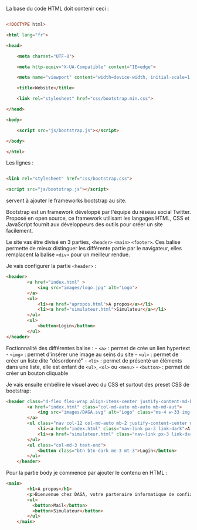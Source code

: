 La base du code HTML doit contenir ceci :

``` html

<!DOCTYPE html>

<html lang="fr">

<head>

    <meta charset="UTF-8">

    <meta http-equiv="X-UA-Compatible" content="IE=edge">

    <meta name="viewport" content="width=device-width, initial-scale=1.0">

    <title>Website</title>

    <link rel="stylesheet" href="css/bootstrap.min.css">

</head>

<body>

    <script src="js/bootstrap.js"></script>

</body>

</html>

```

Les lignes :

```html

<link rel="stylesheet" href="css/bootstrap.css">

<script src="js/bootstrap.js"></script>

```

servent à ajouter le frameworks bootstrap au site.

Bootstrap est un framework développé par l'équipe du réseau social Twitter. Proposé en open source, ce framework utilisant les langages HTML, CSS et JavaScript fournit aux développeurs des outils pour créer un site facilement.

Le site vas être divisé en 3 parties, `<header>` `<main>` `<footer>`. Ces balise permette de mieux distinguer les différente partie par le navigateur, elles remplacent la balise `<div>` pour un meilleur rendue.

Je vais configurer la partie `<header>` :
``` html
<header>
        <a href="index.html" >
            <img src="images/logo.jpg" alt="Logo">
        </a>
        <ul>
            <li><a href="apropos.html">A propos</a></li>
            <li><a href="simulateur.html">Simulateur</a></li>
        </ul>
        <ul>
            <button>Login</button>
        </ul>
</header>
```

Foctionnalité des différentes balise :
	- `<a>` : permet de crée un lien hypertext 
	- `<img>` : permet d'insérer une image au seins du site
	- `<ul>` : permet de créer un liste dite "désordonné"
	- `<li>` : permet de présenté un éléments dans une liste, elle est enfant de `<ul>`, `<ol>` ou `<menu>`
	- `<button>` : permet de créer un bouton cliquable

Je vais ensuite embélire le visuel avec du CSS et surtout des preset CSS de bootstrap:
``` html
<header class="d-flex flex-wrap align-items-center justify-content-md-between py-3 mb-4 border-bottom">
        <a href="index.html" class="col-md-auto mb-auto mb-md-aut">
            <img src="images/DAGA.svg" alt="Logo" class="ms-4 w-33 img-fluid">
        </a>
        <ul class="nav col-12 col-md-auto mb-2 justify-content-center mb-md-0 fs-5">
            <li><a href="index.html" class="nav-link px-3 link-dark">A propos</a></li>
            <li><a href="simulateur.html" class="nav-link px-3 link-dark">Simulateur</a></li>
        </ul>
        <ul class="col-md-3 text-end">
            <button class="btn btn-dark me-3 mt-3">Login</button>
        </ul>
    </header>
```

Pour la partie body je commence par ajouter le contenu en HTML :
``` html
<main>
        <h1>A propos</h1>
        <p>Bienvenue chez DAGA, votre partenaire informatique de confiance...</p>
        <ul>
          <button>Mail</button>
          <button>Simulateur</button>
        </ul>
    </main>
```